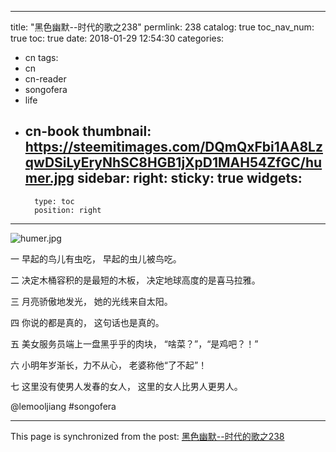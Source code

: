 
---
title: "黑色幽默--时代的歌之238"
permlink: 238
catalog: true
toc_nav_num: true
toc: true
date: 2018-01-29 12:54:30
categories:
- cn
tags:
- cn
- cn-reader
- songofera
- life
- cn-book
thumbnail: https://steemitimages.com/DQmQxFbi1AA8LzqwDSiLyEryNhSC8HGB1jXpD1MAH54ZfGC/humer.jpg
sidebar:
    right:
        sticky: true
widgets:
    -
        type: toc
        position: right
---


![humer.jpg](https://steemitimages.com/DQmQxFbi1AA8LzqwDSiLyEryNhSC8HGB1jXpD1MAH54ZfGC/humer.jpg)



一
早起的鸟儿有虫吃，
早起的虫儿被鸟吃。

二
决定木桶容积的是最短的木板，
决定地球高度的是喜马拉雅。

三
月亮骄傲地发光，
她的光线来自太阳。

四
你说的都是真的，
这句话也是真的。

五
美女服务员端上一盘黑乎乎的肉块，
“啥菜？”，“是鸡吧？！”

六
小明年岁渐长，力不从心，
老婆称他“了不起”！

七
这里没有使男人发春的女人，
这里的女人比男人更男人。


@lemooljiang #songofera

- - -

This page is synchronized from the post: [黑色幽默--时代的歌之238](https://steemit.com/@lemooljiang/238)
